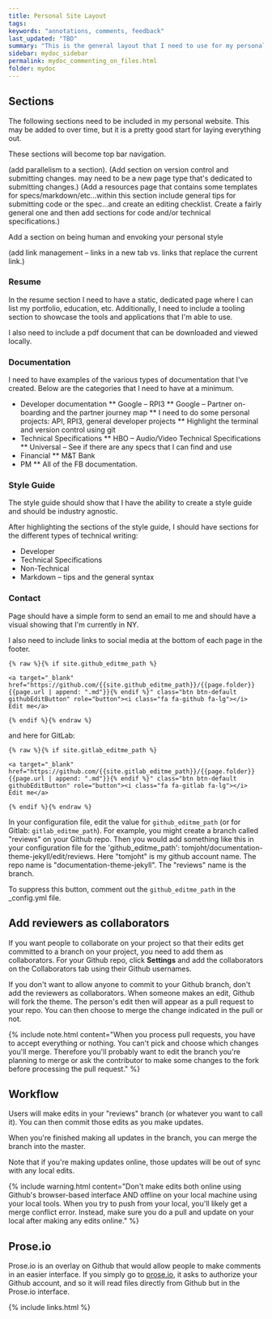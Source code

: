 ```yaml
---
title: Personal Site Layout
tags:
keywords: "annotations, comments, feedback"
last_updated: "TBD"
summary: "This is the general layout that I need to use for my personal site."
sidebar: mydoc_sidebar
permalink: mydoc_commenting_on_files.html
folder: mydoc
---
```


## Sections

The following sections need to be included in my personal website. This may be added to over time, but it is a pretty good start for laying everything out.

These sections will become top bar navigation.

(add parallelism  to a section).
(Add section on version control and submitting changes. may need to be a new page type that's dedicated to submitting changes.)
(Add a resources page that contains some templates for specs/markdown/etc...within this section include general tips for submitting code or the spec...and create an editing checklist. Create a fairly general one and then add sections for code and/or technical specifications.)

Add a section on being human and envoking your personal style

(add link management – links in a new tab vs. links that replace the current link.)
### Resume

In the resume section I need to have a static, dedicated page where I can list my portfolio, education, etc. Additionally, I need to include a tooling section to showcase the tools and applications that I'm able to use.

I also need to include a pdf document that can be downloaded and viewed locally.

### Documentation

I need to have examples of the various types of documentation that I've created. Below are the categories that I need to have at a minimum.

* Developer documentation
** Google – RPI3
** Google – Partner on-boarding and the partner journey map
** I need to do some personal projects: API, RPI3, general developer projects
** Highlight the terminal and version control using git
* Technical Specifications
** HBO – Audio/Video Technical Specifications
** Universal – See if there are any specs that I can find and use
* Financial
** M&T Bank
* PM
** All of the FB documentation.

### Style Guide

The style guide should show that I have the ability to create a style guide and should be industry agnostic.

After highlighting the sections of the style guide, I should have sections for the different types of technical writing:

* Developer
* Technical Specifications
* Non-Technical
* Markdown – tips and the general syntax

### Contact

Page should have a simple form to send an email to me and should have a visual showing that I'm currently in NY.

I also need to include links to social media at the bottom of each page in the footer.

```
{% raw %}{% if site.github_editme_path %}

<a target="_blank" href="https://github.com/{{site.github_editme_path}}/{{page.folder}}{{page.url | append: ".md"}}{% endif %}" class="btn btn-default githubEditButton" role="button"><i class="fa fa-github fa-lg"></i> Edit me</a>

{% endif %}{% endraw %}
```

and here for GitLab:


```
{% raw %}{% if site.gitlab_editme_path %}

<a target="_blank" href="https://github.com/{{site.gitlab_editme_path}}/{{page.folder}}{{page.url | append: ".md"}}{% endif %}" class="btn btn-default githubEditButton" role="button"><i class="fa fa-gitlab fa-lg"></i> Edit me</a>

{% endif %}{% endraw %}
```

In your configuration file, edit the value for `github_editme_path` (or for Gitlab: `gitlab_editme_path`). For example, you might create a branch called "reviews" on your Github repo. Then you would add something like this in your configuration file for the 'github_editme_path': tomjoht/documentation-theme-jekyll/edit/reviews. Here "tomjoht" is my github account name. The repo name is "documentation-theme-jekyll". The "reviews" name is the branch.

To suppress this button, comment out the `github_editme_path` in the \_config.yml file.

## Add reviewers as collaborators

If you want people to collaborate on your project so that their edits get committed to a branch on your project, you need to add them as collaborators. For your Github repo, click **Settings** and add the collaborators on the Collaborators tab using their Github usernames.

If you don't want to allow anyone to commit to your Github branch, don't add the reviewers as collaborators. When someone makes an edit, Github will fork the theme. The person's edit then will appear as a pull request to your repo. You can then choose to merge the change indicated in the pull or not.

{% include note.html content="When you process pull requests, you have to accept everything or nothing. You can't pick and choose which changes you'll merge. Therefore you'll probably want to edit the branch you're planning to merge or ask the contributor to make some changes to the fork before processing the pull request." %}


## Workflow

Users will make edits in your "reviews" branch (or whatever you want to call it). You can then commit those edits as you make updates.

When you're finished making all updates in the branch, you can merge the branch into the master.

Note that if you're making updates online, those updates will be out of sync with any local edits.

{% include warning.html content="Don't make edits both online using Github's browser-based interface AND offline on your local machine using your local tools. When you try to push from your local, you'll likely get a merge conflict error. Instead, make sure you do a pull and update on your local after making any edits online." %}

## Prose.io

 Prose.io is an overlay on Github that would allow people to make comments in an easier interface. If you simply go to [prose.io](http://prose.io), it asks to authorize your Github account, and so it will read files directly from Github but in the Prose.io interface.

 {% include links.html %}
